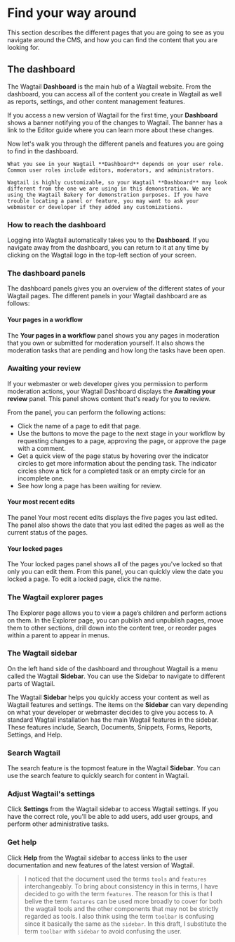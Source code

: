 # Find your way around
This section describes the different pages that you are going to see as you navigate around the CMS, and how you can find the content that you are looking for.

## The dashboard
The Wagtail **Dashboard** is the main hub of a Wagtail website. From the dashboard, you can access all of the content you create in Wagtail as well as reports, settings, and other content management features.

If you access a new version of Wagtail for the first time, your **Dashboard** shows a banner notifying you of the changes to Wagtail. The banner has a link to the Editor guide where you can learn more about these changes.

Now let's walk you through the different panels and features you are going to find in the dashboard.

```Note
What you see in your Wagtail **Dashboard** depends on your user role. Common user roles include editors, moderators, and administrators.

Wagtail is highly customizable, so your Wagtail **Dashboard** may look different from the one we are using in this demonstration. We are using the Wagtail Bakery for demonstration purposes. If you have trouble locating a panel or feature, you may want to ask your webmaster or developer if they added any customizations.
```

### How to reach the dashboard
Logging into Wagtail automatically takes you to the **Dashboard**. If you navigate away from the dashboard, you can return to it at any time by clicking on the Wagtail logo in the top-left section of your screen.

### The dashboard panels
The dashboard panels gives you an overview of the different states of your Wagtail pages. The different panels in your Wagtail dashboard are as follows:

#### Your pages in a workflow
The **Your pages in a workflow** panel shows you any pages in moderation that you own or submitted for moderation yourself. It also shows the moderation tasks that are pending and how long the tasks have been open.

### Awaiting your review
If your webmaster or web developer gives you permission to perform moderation actions, your Wagtail Dashboard displays the **Awaiting your review** panel. This panel shows content that's ready for you to review.

From the panel, you can perform the following actions:
* Click the name of a page to edit that page.
* Use the buttons to move the page to the next stage in your workflow by requesting changes to a page, approving the page, or approve the page with a comment.
* Get a quick view of the page status by hovering over the indicator circles to get more information about the pending task. The indicator circles show a tick for a completed task or an empty circle for an incomplete one.
* See how long a page has been waiting for review.

#### Your most recent edits
The panel Your most recent edits displays the five pages you last edited. The panel also shows the date that you last edited the pages as well as the current status of the pages.

#### Your locked pages
The Your locked pages panel shows all of the pages you've locked so that only you can edit them. From this panel, you can quickly view the date you locked a page. To edit a locked page, click the name.

### The Wagtail explorer pages
The Explorer page allows you to view a page’s children and perform actions on them. In the Explorer page, you can publish and unpublish pages, move them to other sections, drill down into the content tree, or reorder pages within a parent to appear in menus.

### The Wagtail sidebar
On the left hand side of the dashboard and throughout Wagtail is a menu called the Wagtail **Sidebar**. You can use the Sidebar to navigate to different parts of Wagtail.

The Wagtail **Sidebar** helps you quickly access your content as well as Wagtail features and settings. The items on the **Sidebar** can vary depending on what your developer or webmaster decides to give you access to. A standard Wagtail installation has the main Wagtail features in the sidebar. These features include, Search, Documents, Snippets, Forms, Reports, Settings, and Help.

### Search Wagtail
The search feature is the topmost feature in the Wagtail **Sidebar**. You can use the search feature to quickly search for content in Wagtail.

### Adjust Wagtail's settings
Click **Settings** from the Wagtail sidebar to access Wagtail settings. If you have the correct role, you'll be able to add users, add user groups, and perform other administrative tasks.

### Get help
Click **Help** from the Wagtail sidebar to access links to the user documentation and new features of the latest version of Wagtail.


> I noticed that the document used the terms `tools` and `features` interchangeably. To bring about consistency in this in terms, I have decided to go with the term `features`. The reason for this is that I belive the term `features` can be used more broadly to cover for both the wagtail tools and the other components that may not be strictly regarded as tools.
> I also think using the term `toolbar` is confusing since it basically the same as the `sidebar`. In this draft, I  substitute the term `toolbar` with `sidebar` to avoid confusing the user.